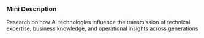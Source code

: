 ### Mini Description

Research on how AI technologies influence the transmission of technical expertise, business knowledge, and operational insights across generations
